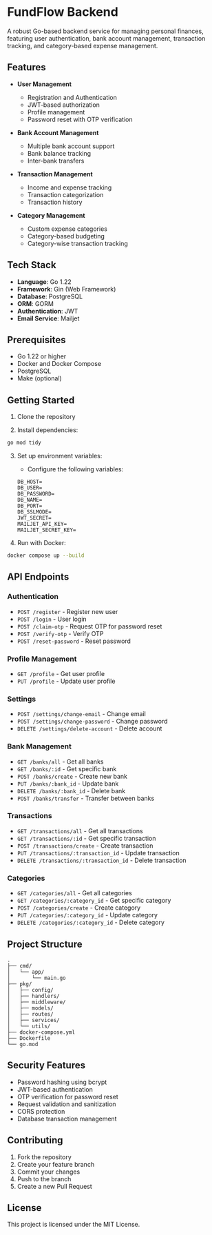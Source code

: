 # FundFlow Backend

A robust Go-based backend service for managing personal finances, featuring user authentication, bank account management, transaction tracking, and category-based expense management.

## Features

- **User Management**
  - Registration and Authentication
  - JWT-based authorization
  - Profile management
  - Password reset with OTP verification

- **Bank Account Management**
  - Multiple bank account support
  - Bank balance tracking
  - Inter-bank transfers

- **Transaction Management**
  - Income and expense tracking
  - Transaction categorization
  - Transaction history

- **Category Management**
  - Custom expense categories
  - Category-based budgeting
  - Category-wise transaction tracking

## Tech Stack

- **Language**: Go 1.22
- **Framework**: Gin (Web Framework)
- **Database**: PostgreSQL
- **ORM**: GORM
- **Authentication**: JWT
- **Email Service**: Mailjet

## Prerequisites

- Go 1.22 or higher
- Docker and Docker Compose
- PostgreSQL
- Make (optional)

## Getting Started

1. Clone the repository

2. Install dependencies:
```bash
go mod tidy
```

3. Set up environment variables:
   - Configure the following variables:
   ```
   DB_HOST=
   DB_USER=
   DB_PASSWORD=
   DB_NAME=
   DB_PORT=
   DB_SSLMODE=
   JWT_SECRET=
   MAILJET_API_KEY=
   MAILJET_SECRET_KEY=
   ```

4. Run with Docker:
```bash
docker compose up --build
```

## API Endpoints

### Authentication
- `POST /register` - Register new user
- `POST /login` - User login
- `POST /claim-otp` - Request OTP for password reset
- `POST /verify-otp` - Verify OTP
- `POST /reset-password` - Reset password

### Profile Management
- `GET /profile` - Get user profile
- `PUT /profile` - Update user profile

### Settings
- `POST /settings/change-email` - Change email
- `POST /settings/change-password` - Change password
- `DELETE /settings/delete-account` - Delete account

### Bank Management
- `GET /banks/all` - Get all banks
- `GET /banks/:id` - Get specific bank
- `POST /banks/create` - Create new bank
- `PUT /banks/:bank_id` - Update bank
- `DELETE /banks/:bank_id` - Delete bank
- `POST /banks/transfer` - Transfer between banks

### Transactions
- `GET /transactions/all` - Get all transactions
- `GET /transactions/:id` - Get specific transaction
- `POST /transactions/create` - Create transaction
- `PUT /transactions/:transaction_id` - Update transaction
- `DELETE /transactions/:transaction_id` - Delete transaction

### Categories
- `GET /categories/all` - Get all categories
- `GET /categories/:category_id` - Get specific category
- `POST /categories/create` - Create category
- `PUT /categories/:category_id` - Update category
- `DELETE /categories/:category_id` - Delete category

## Project Structure

```
.
├── cmd/
│   └── app/
│       └── main.go
├── pkg/
│   ├── config/
│   ├── handlers/
│   ├── middleware/
│   ├── models/
│   ├── routes/
│   ├── services/
│   └── utils/
├── docker-compose.yml
├── Dockerfile
└── go.mod
```

## Security Features

- Password hashing using bcrypt
- JWT-based authentication
- OTP verification for password reset
- Request validation and sanitization
- CORS protection
- Database transaction management

## Contributing

1. Fork the repository
2. Create your feature branch
3. Commit your changes
4. Push to the branch
5. Create a new Pull Request

## License

This project is licensed under the MIT License.
